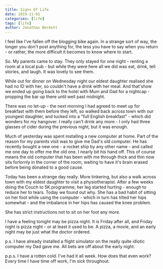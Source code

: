 ```yaml
---
title: Signs Of Life
date: 2019-11-01
categories: [life]
tags: [life]
author: Jonathan Beckett
---
```


I feel like I've fallen off the blogging bike again. In a strange sort of way, the longer you don't post anything for, the less you have to say when you return - or rather, the more difficult it becomes to know where to start.

So. My parents came to stay. They only stayed for one night - renting a room at a local pub - but while they were here all we did was eat, drink, tell stories, and laugh. It was lovely to see them.

While out for dinner on Wednesday night our eldest daughter realised she had no ID with her, so couldn't have a drink with her meal. And that'show we ended up going back to the hotel with Mum and Dad for a nightcap - propping the bar up there until well past midnight.

There was no let-up - the next morning I had agreed to meet up for breakfast with them before they left, so walked back across town with our youngest daughter, and tucked into a "full English breakfast" - which did wonders for my hangover. I really can't drink any more - I only had three glasses of cider during the previous night, but it was enough.

Much of yesterday was spent installing a new computer at home. Part of the reason for my parents visit was to give me Dad's old computer. He has recently bought a new one - a rocket ship by any other name - and called me one day to offer me the old one. I nearly bit his hand off. This of course means the old computer that has been with me through thick and thin now sits forlornly in the corner of the room, waiting to have it's brain erased before being donated to a good cause.

Today has been a strange day really. More tinkering, but also a walk across town with my eldest daughter to visit a physiotherapist. After a few weeks doing the Couch to 5K programme, her leg started hurting - enough to reduce her to tears. Today we found out why. She has a bad habit of sitting on her foot while using the computer - which in turn has tilted her hips somewhat - and the imbalance in her hips has caused the knee problem.

She has strict instructions not to sit on her foot any more.

I have a feeling tonight may be pizza night. It is Friday after all, and Friday night is pizza night - or at least it used to be. A pizza, a movie, and an early night may be just what the doctor ordered.

p.s. I have already installed a flight simulator on the really quite idiotic computer my Dad gave me. All bets are off about the early night.

p.p.s. I have a rotten cold. I've had it all week. How does that even work? Every time I have time off work, I'm sick throughout.